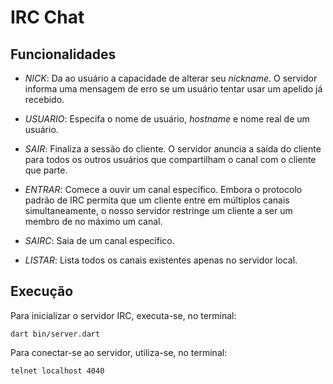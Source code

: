 # IRC Chat

## Funcionalidades


* _NICK_: Da ao usuário a capacidade de alterar seu _nickname_. O servidor informa uma mensagem de erro se um usuário tentar usar um apelido já recebido.

* _USUARIO_: Especifa o nome de usuário, _hostname_ e nome real de um usuário.

* _SAIR_: Finaliza a sessão do cliente. O servidor anuncia a saída do cliente para
todos os outros usuários que compartilham o canal com o cliente que parte.

* _ENTRAR_: Comece a ouvir um canal específico. Embora o protocolo padrão de IRC permita que um cliente entre em múltiplos canais simultaneamente, o nosso servidor restringe um cliente a ser um membro de no máximo um canal.

* _SAIRC_: Saia de um canal específico.

* _LISTAR_: Lista todos os canais existentes apenas no servidor local.

## Execução

Para inicializar o servidor IRC, executa-se, no terminal:

```
dart bin/server.dart
```

Para conectar-se ao servidor, utiliza-se, no terminal:

```
telnet localhost 4040
```
